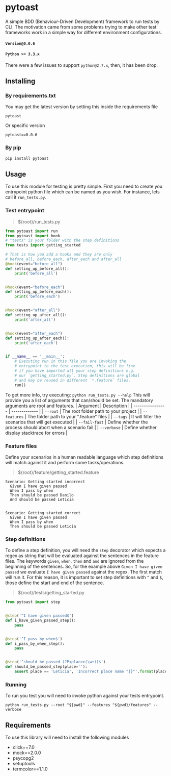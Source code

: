 # pytoast

A simple BDD (Behaviour-Driven Development) framework to run tests by CLI. The motivation came from some problems trying to make other test frameworks work in a simple way for different environment configurations.

#### `Version@0.0.6`

#### `Python >= 3.3.x`

There were a few issues to support `python@2.7.x`, then, it has been drop.

## Installing

### By requirements.txt

You may get the latest version by setting this inside the requirements file

```
pytoast
```

Or specific version

```
pytoast==0.0.6
```

### By pip

```sh
pip install pytoast
```

## Usage

To use this module for testing is pretty simple. First you need to create you entrypoint python file which can be named as you wish. For instance, lets call it `run_tests.py`.

### Test entrypoint

> \${root}/run_tests.py

```python
from pytoast import run
from pytoast import hook
# "tests" is your folder with the step definitions
from tests import getting_started

# That is how you add a hooks and they are only
# before_all, before_each, after_each and after_all
@hook(event="before_all")
def setting_up_before_all():
    print('before_all')


@hook(event="before_each")
def setting_up_before_each():
    print('before_each')


@hook(event="after_all")
def setting_up_after_all():
    print('after_all')


@hook(event="after_each")
def setting_up_after_each():
    print('after_each')


if __name__ == '__main__':
    # Executing run in this file you are invoking the
    # entrypoint to the test execution, this will be fine
    # if you have imported all your step definitions e.g.
    # our `getting_started.py`. Step definitions are global
    # and may be reused in different `*.feature` files.
    run()
```

To get more info, try executing: `python run_tests.py --help`
This will provide you a list of arguments that can/should be set. The mandatory arguments are root and features.
| Argument | Description |
| ---------------- | ------------- |
| `--root` | The root folder path to your project |
| `--features` | The folder path to your ".feature" files |
| `--tags` | It will filter the scenarios that will get executed |
| `--fail-fast` | Define whether the process should abort when a scenario fail |
| `--verbose` | Define whether display stacktrace for errors |

### Feature files

Define your scenarios in a human readable language which step definitions will match against it and perform some tasks/operations.

> \${root}/feature/getting_started.feature

```feature
Scenario: Getting started incorrect
  Given I have given passed
  When I pass by when
  Then should be passed Danilo
  And should be passed Leticia


Scenario: Getting started correct
  Given I have given passed
  When I pass by when
  Then should be passed Leticia
```

### Step definitions

To define a step definition, you will need the `step` decorator which expects a regex as string that will be evaluated against the sentences in the feature files. The keywords `given`, `when`, `then` and `and` are ignored from the beginning of the sentences. So, for the example above `Given I have given passed` we evaluate `I have given passed` against the regex. The first match will run it. For this reason, it is important to set step definitions with `^` and `$`, those define the start and end of the sentence.

> \${root}/tests/getting_started.py

```python
from pytoast import step


@step('^I have given passed$')
def i_have_given_passed_step():
    pass


@step('^I pass by when$')
def i_pass_by_when_step():
    pass


@step('^should be passed (?P<place>(\w+))$')
def should_be_passed_step(place=''):
    assert place == 'Leticia', 'Incorrect place name "{}"'.format(place)

```

### Running

To run you test you will need to invoke python against your tests entrypoint.

`python run_tests.py --root "${pwd}" --features "${pwd}/features" --verbose`

## Requirements

To use this library will need to install the following modules

- click==7.0
- mock==2.0.0
- psycopg2
- setuptools
- termcolor==1.1.0
